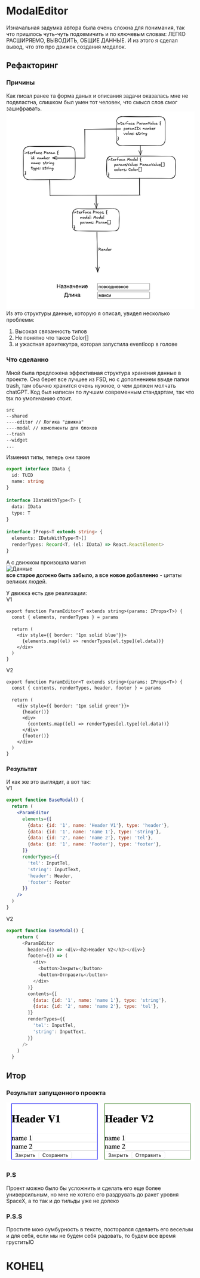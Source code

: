 # ModalEditor

Изначальная задумка автора была очень сложна для понимания, так что пришлось чуть-чуть подхемичить и по ключевым словам: ЛЕГКО РАСШИРЯЕМО, ВЫВОДИТЬ, ОБЩИЕ ДАННЫЕ. И из этого я сделал вывод, что это про движок создания модалок.

## Рефакторинг

### Причины
Как писал ранее та форма даных и описания задачи оказалась мне не подвластна, слишком был умен тот человек, что смысл слов смог зашифравать.
![Данные](./img/Снимок%20экрана%202025-01-30%20в%2003.33.20.png)
Из это структуры данные, которую я описал, увидел несколько проблемм:
1) Высокая связанность типов
2) Не понятно что такое Color[]
3) и ужастная архитекутра, которая запустила eventloop в голове

### Что сделанно
Мной была предложена эффективная структура хранения данные в проекте. Она берет все лучшее из FSD, но с дополнением ввиде папки trash, там обычно хранится очень нужное, о чем должен молчать chatGPT.
Код был написан по лучшим современным стандартам, так что tsx по умолнчанию стоит.
```
src
--shared
----editor // Логика "движка"
----modal // комопненты для блоков
--trash
--widget
...
```
Изменил типы, теперь они такие
```ts
export interface IData {
  id: TUID
  name: string
}

interface IDataWithType<T> {
  data: IData
  type: T
}

interface IProps<T extends string> {
  elements: IDataWithType<T>[]
  renderTypes: Record<T, (el: IData) => React.ReactElement>
}

```
А с движком произошла магия <br />
![Данные](./img/shia-labeouf-magic.gif)
 <br />**все старое должно быть забыло, а все новое добавленно** - цитаты великих людей. 

У движка есть две реализации: <br />
V1
```tsx
export function ParamEditor<T extends string>(params: IProps<T>) {
  const { elements, renderTypes } = params

  return (
    <div style={{ border: '1px solid blue'}}>
      {elements.map((el) => renderTypes[el.type](el.data))}
    </div>
  )
}
```
V2
```tsx
export function ParamEditor<T extends string>(params: IProps<T>) {
  const { contents, renderTypes, header, footer } = params

  return (
    <div style={{ border: '1px solid green'}}>
      {header()}
      <div>
        {contents.map((el) => renderTypes[el.type](el.data))}
      </div>
      {footer()}
    </div>
  )
}
```
### Результат
И как же это выглядит, а вот так: <br />
V1
```jsx
export function BaseModal() {
  return (
    <ParamEditor 
      elements={[
        {data: {id: '1', name: 'Header V1'}, type: 'header'},
        {data: {id: '1', name: 'name 1'}, type: 'string'},
        {data: {id: '2', name: 'name 2'}, type: 'tel'},
        {data: {id: '1', name: 'Footer'}, type: 'footer'},
      ]}
      renderTypes={{
        'tel': InputTel,
        'string': InputText,
        'header': Header,
        'footer': Footer
      }}
    />
  )
}
```
V2
```js
export function BaseModal() {
    return (
      <ParamEditor
        header={() => <div><h2>Header V2</h2></div>}
        footer={() => (
          <div>
            <button>Закрыть</button>
            <button>Отправить</button>
          </div>
        )}
        contents={[
          {data: {id: '1', name: 'name 1'}, type: 'string'},
          {data: {id: '2', name: 'name 2'}, type: 'tel'},
        ]}
        renderTypes={{
          'tel': InputTel,
          'string': InputText,
        }}
      />
    )
  }
```
## Итор
### Результат запущенного проекта
![модалки](./img/Снимок%20экрана%202025-01-30%20в%2003.27.22.png)
### P.S
Проект можно было бы усложнить и сделать его еще более универсильным, но мне не хотело его раздрувать до ракет уровня SpaceX, а то так и до тильды уже не долеко
### P.S.S
Простите мою сумбурность в тексте, посторался сделаеть его веселым и для себя, если мы не будем себя радовать, то будем все время груститьЮ

# КОНЕЦ
